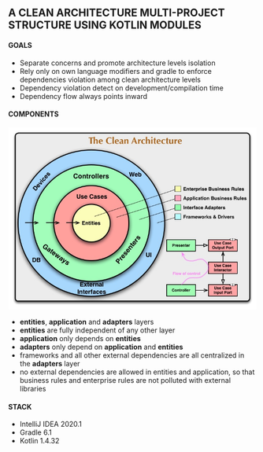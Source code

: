 ## A CLEAN ARCHITECTURE MULTI-PROJECT STRUCTURE USING KOTLIN MODULES

#### GOALS
- Separate concerns and promote architecture levels isolation
- Rely only on own language modifiers and gradle to enforce dependencies violation among clean architecture levels
- Dependency violation detect on development/compilation time
- Dependency flow always points inward

#### COMPONENTS

<p align="center">
  <img width="600px" src="./clean_arch.jpg">
</p>

- **entities**, **application** and **adapters** layers
- **entities** are fully independent of any other layer
- **application** only depends on **entities**
- **adapters** only depend on **application** and **entities**
- frameworks and all other external dependencies are all centralized in the **adapters** layer
- no external dependencies are allowed in entities and application, so that business rules and enterprise rules
 are not polluted with external libraries

#### STACK
- IntelliJ IDEA 2020.1
- Gradle 6.1 
- Kotlin 1.4.32
